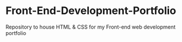 # Front-End-Development-Portfolio
Repository to house HTML &amp; CSS for my Front-end web development portfolio
